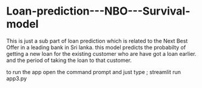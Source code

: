 # Loan-prediction---NBO---Survival-model
This is just a sub part of loan prediction which is related to the Next Best Offer in a leading bank in Sri lanka. this model predicts the probabilty of  getting a new loan for the existing customer who are have got a loan earlier. and the period of taking the loan to that customer.  

to run the app open the command prompt and just type ; streamlit run app3.py
